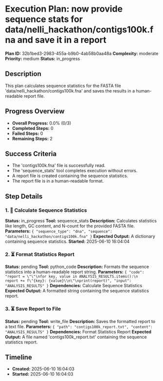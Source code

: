 # Execution Plan: now provide sequence stats for data/nelli_hackathon/contigs100k.fna and save it in a report

**Plan ID:** 32b1bed3-2983-455a-b9b0-4ab58b0aa48a
**Complexity:** moderate
**Priority:** medium
**Status:** in_progress

## Description
This plan calculates sequence statistics for the FASTA file 'data/nelli_hackathon/contigs100k.fna' and saves the results in a human-readable report file.

## Progress Overview
- **Overall Progress:** 0.0% (0/3)
- **Completed Steps:** 0
- **Failed Steps:** 0
- **Remaining Steps:** 2

## Success Criteria
- The 'contigs100k.fna' file is successfully read.
- The 'sequence_stats' tool completes execution without errors.
- A report file is created containing the sequence statistics.
- The report file is in a human-readable format.

## Step Details

### 1. 🔄 Calculate Sequence Statistics

**Status:** in_progress
**Tool:** sequence_stats
**Description:** Calculates statistics like length, GC content, and N-count for the provided FASTA file.
**Parameters:** `{
  "sequence_type": "dna",
  "sequence": "data/nelli_hackathon/contigs100k.fna"
}`
**Expected Output:** A dictionary containing sequence statistics.
**Started:** 2025-06-10 16:04:04

### 2. ⏳ Format Statistics Report

**Status:** pending
**Tool:** python_code
**Description:** Formats the sequence statistics into a human-readable report string.
**Parameters:** `{
  "code": "report = \"\"\nfor key, value in ANALYSIS_RESULTS.items():\n    report += f\"{key}: {value}\\n\"\nprint(report)",
  "input": "ANALYSIS_RESULTS"
}`
**Dependencies:** Calculate Sequence Statistics
**Expected Output:** A formatted string containing the sequence statistics report.

### 3. ⏳ Save Report to File

**Status:** pending
**Tool:** write_file
**Description:** Saves the formatted report to a text file.
**Parameters:** `{
  "path": "contigs100k_report.txt",
  "content": "ANALYSIS_RESULTS"
}`
**Dependencies:** Format Statistics Report
**Expected Output:** A file named 'contigs100k_report.txt' containing the sequence statistics report.


## Timeline

- **Created:** 2025-06-10 16:04:03
- **Started:** 2025-06-10 16:04:03
